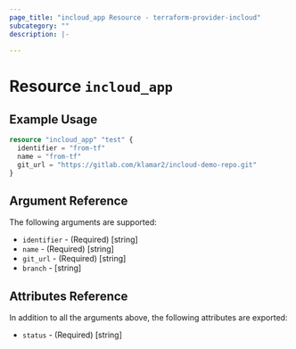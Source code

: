 ```yaml
---
page_title: "incloud_app Resource - terraform-provider-incloud"
subcategory: ""
description: |-
  
---
```


# Resource `incloud_app`




## Example Usage


```terraform
resource "incloud_app" "test" {
  identifier = "from-tf"
  name = "from-tf"
  git_url = "https://gitlab.com/klamar2/incloud-demo-repo.git"
}
```




## Argument Reference

The following arguments are supported:

- `identifier` - (Required) [string] 
- `name` - (Required) [string] 
- `git_url` - (Required) [string] 
- `branch` - [string] 

## Attributes Reference

In addition to all the arguments above, the following attributes are exported:

- `status` - (Required) [string] 